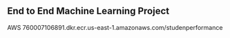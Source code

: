 ## End to End Machine Learning Project

AWS
760007106891.dkr.ecr.us-east-1.amazonaws.com/studenperformance
